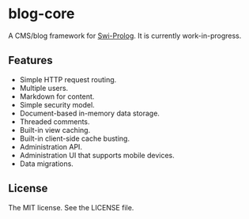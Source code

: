 # blog-core

A CMS/blog framework for [Swi-Prolog](http://swi-prolog.org/). It is currently work-in-progress.

## Features

 * Simple HTTP request routing.
 * Multiple users.
 * Markdown for content.
 * Simple security model.
 * Document-based in-memory data storage.
 * Threaded comments.
 * Built-in view caching.
 * Built-in client-side cache busting.
 * Administration API.
 * Administration UI that supports mobile devices.
 * Data migrations.

## License

The MIT license. See the LICENSE file.
